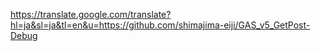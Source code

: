 
https://translate.google.com/translate?hl=ja&sl=ja&tl=en&u=https://github.com/shimajima-eiji/GAS_v5_GetPost-Debug







